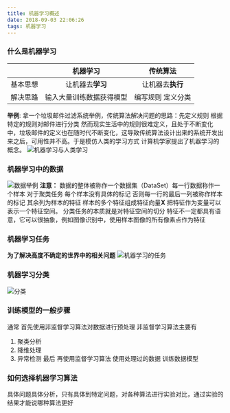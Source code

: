 ```yaml
---
title: 机器学习概述
date: 2018-09-03 22:06:26
tags: 机器学习
---
```

### 什么是机器学习
||机器学习| 传统算法 |
|:-:| :-: | :-: |
| 基本思想 | 让机器去**学习** | 让机器去**执行**|
| 解决思路 | 输入大量训练数据获得模型 | 编写规则 定义分类|
 <!--more-->
**举例**: 
拿一个垃圾邮件过滤系统举例，传统算法解决问题的思路：先定义规则 根据特定的规则对邮件进行分类 然而现实生活中的规则很难定义，且处于不断变化中，垃圾邮件的定义也在随时代不断变化，这导致传统算法设计出来的系统开发出来之后，可用性并不高。于是模仿人类的学习方式 计算机学家提出了机器学习的概念。
![机器学习与人类学习](https://upload-images.jianshu.io/upload_images/9531730-4a42cf3c1518f629.png?imageMogr2/auto-orient/strip%7CimageView2/2/w/1240)
### 机器学习中的数据
![数据举例](https://upload-images.jianshu.io/upload_images/9531730-92160184cf4e80c0.png?imageMogr2/auto-orient/strip%7CimageView2/2/w/1240)
**注意：**
数据的整体被称作一个数据集（DataSet）每一行数据称作一个样本 对于聚类任务 每个样本没有具体的标记 否则每一行的最后一列被称作样本的标记 其余列为样本的特征 
样本的多个特征组成特征向量**X** 把特征作为变量可以表示一个特征空间。 分类任务的本质就是对特征空间的切分 特征不一定都具有语意，它可以很抽象，例如图像识别中，使用样本图像的所有像素点作为特征
### 机器学习任务
**为了解决高度不确定的世界中的相关问题**
![机器学习的任务](https://upload-images.jianshu.io/upload_images/9531730-1d0986b6d593c833.jpg?imageMogr2/auto-orient/strip%7CimageView2/2/w/1240)
### 机器学习分类
![分类](https://upload-images.jianshu.io/upload_images/9531730-4b5e3e5bee6cb46c.jpg?imageMogr2/auto-orient/strip%7CimageView2/2/w/1240)
### 训练模型的一般步骤
通常 首先使用非监督学习算法对数据进行预处理 非监督学习算法主要有
1. 聚类分析
2. 降维处理
3. 异常检测
最后 再使用监督学习算法 使用处理过的数据 训练数据模型
### 如何选择机器学习算法
具体问题具体分析，只有具体到特定问题，对各种算法进行实验对比，通过实验的结果才能说哪种算法更好


